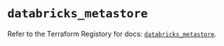 # `databricks_metastore`

Refer to the Terraform Registory for docs: [`databricks_metastore`](https://registry.terraform.io/providers/databricks/databricks/1.18.0/docs/resources/metastore).
